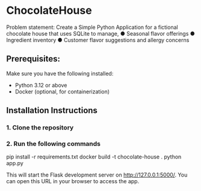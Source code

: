 # ChocolateHouse
Problem statement: Create a Simple Python Application for a fictional chocolate house that uses
SQLite to manage,
● Seasonal flavor offerings
● Ingredient inventory
● Customer flavor suggestions and allergy concerns

## Prerequisites:
Make sure you have the following installed:
- Python 3.12 or above
- Docker (optional, for containerization)

## Installation Instructions

### 1. Clone the repository

### 2. Run the following commands
pip install -r requirements.txt
docker build -t chocolate-house .
python app.py

This will start the Flask development server on http://127.0.0.1:5000/. You can open this URL in your browser to access the app.
